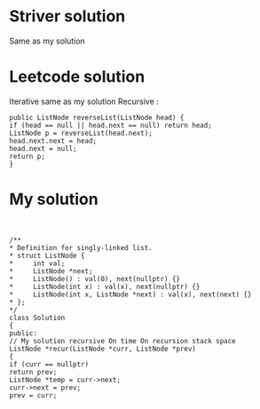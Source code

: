 # Striver solution
Same as my solution
# Leetcode solution
Iterative same as my solution
Recursive :
```
public ListNode reverseList(ListNode head) {
if (head == null || head.next == null) return head;
ListNode p = reverseList(head.next);
head.next.next = head;
head.next = null;
return p;
}
```
# My solution
​
```
/**
* Definition for singly-linked list.
* struct ListNode {
*     int val;
*     ListNode *next;
*     ListNode() : val(0), next(nullptr) {}
*     ListNode(int x) : val(x), next(nullptr) {}
*     ListNode(int x, ListNode *next) : val(x), next(next) {}
* };
*/
class Solution
{
public:
// My solution recursive On time On recursion stack space
ListNode *recur(ListNode *curr, ListNode *prev)
{
if (curr == nullptr)
return prev;
ListNode *temp = curr->next;
curr->next = prev;
prev = curr;